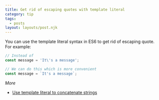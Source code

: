 ```yaml
---
title: Get rid of escaping quotes with template literal
category: tip
tags:
  - posts
layout: layouts/post.njk
---
```


You can use the template literal syntax in ES6 to get rid of escaping quote. For example:

```js
// Instead of
const message = 'It\'s a message';

// We can do this which is more convenient
const message = `It's a message`;
```

_More_

* [Use template literal to concatenate strings](/use-template-literal-to-concatenate-strings.html)